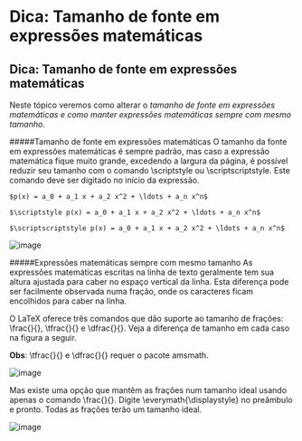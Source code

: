 Dica: Tamanho de fonte em expressões matemáticas
================================================

Dica: Tamanho de fonte em expressões matemáticas
------------------------------------------------

Neste tópico veremos como alterar o _tamanho de fonte em expressões matemáticas e como manter expressões matemáticas sempre com mesmo tamanho_.

#####Tamanho de fonte em expressões matemáticas
O tamanho da fonte em expressões matemáticas é sempre padrão, mas caso a expressão matemática fique muito grande, excedendo a largura da página, é possível reduzir seu tamanho com o comando \scriptstyle ou \scriptscriptstyle. Este comando deve ser digitado no início da expressão.

```
$p(x) = a_0 + a_1 x + a_2 x^2 + \ldots + a_n x^n$

$\scriptstyle p(x) = a_0 + a_1 x + a_2 x^2 + \ldots + a_n x^n$

$\scriptscriptstyle p(x) = a_0 + a_1 x + a_2 x^2 + \ldots + a_n x^n$
```

![image](http://1.bp.blogspot.com/-pqDw1sWZKiM/UASKxps2RLI/AAAAAAAAAc0/mn4ihCULVuU/s400/mat04.png)

#####Expressões matemáticas sempre com mesmo tamanho
As expressões matemáticas escritas na linha de texto geralmente tem sua altura ajustada para caber no espaço vertical da linha. Esta diferença pode ser facilmente observada numa fração, onde os caracteres ficam encolhidos para caber na linha.

O LaTeX oferece três comandos que dão suporte ao tamanho de frações: \frac{}{}, \tfrac{}{} e \dfrac{}{}. Veja a diferença de tamanho em cada caso na figura a seguir.

__Obs__: \tfrac{}{} e \dfrac{}{} requer o pacote amsmath.

![image](http://1.bp.blogspot.com/-1hzdNx5u9ps/UASLIdZgb6I/AAAAAAAAAdM/15TbtZQHkM8/s400/mat01.png)

Mas existe uma opção que mantêm as frações num tamanho ideal usando apenas o comando \frac{}{}. Digite \everymath{\displaystyle} no preâmbulo e pronto. Todas as frações terão um tamanho ideal.

![image](http://3.bp.blogspot.com/-MOEYV6lLBRI/UASK_46k33I/AAAAAAAAAdE/amr840ZzXLg/s400/mat02.png)

